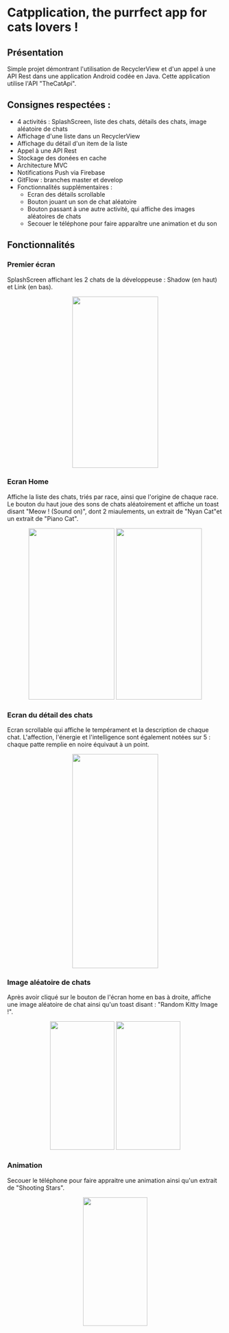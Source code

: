 # Catpplication, the purrfect app for cats lovers !

## Présentation

Simple projet démontrant l'utilisation de RecyclerView et d'un appel à une API Rest dans une application Android codée en Java.
Cette application utilise l'API "TheCatApi".

## Consignes respectées :

- 4 activités : SplashScreen, liste des chats, détails des chats, image aléatoire de chats
- Affichage d'une liste dans un RecyclerView
- Affichage du détail d'un item de la liste
- Appel à une API Rest
- Stockage des donées en cache
- Architecture MVC
- Notifications Push via Firebase
- GitFlow : branches master et develop
- Fonctionnalités supplémentaires : 
  - Ecran des détails scrollable
  - Bouton jouant un son de chat aléatoire
  - Bouton passant à une autre activité, qui affiche des images aléatoires de chats
  - Secouer le téléphone pour faire apparaître une animation et du son
  
## Fonctionnalités  

### Premier écran

SplashScreen affichant les 2 chats de la développeuse : Shadow (en haut) et Link (en bas).

<p align="center">
  <img width="200" height="400" src = "https://image.noelshack.com/fichiers/2019/13/2/1553613642-screenshot-20190326-160428-catpplication-1-min.jpg">
</p>

### Ecran Home

Affiche la liste des chats, triés par race, ainsi que l'origine de chaque race.
<br>Le bouton du haut joue des sons de chats aléatoirement et affiche un toast disant "Meow ! (Sound on)", dont 2 miaulements, un extrait de "Nyan Cat"et un extrait de "Piano Cat".

<p align="center">
  <img width="200" height="400" src = "https://image.noelshack.com/fichiers/2019/13/2/1553615480-screenshot-20190326-164444-catpplication-min.jpg">  <img width="200" height="400" src = "https://image.noelshack.com/fichiers/2019/13/2/1553617250-screenshot-20190326-171859-catpplication-min.jpg">
</p>


### Ecran du détail des chats

Ecran scrollable qui affiche le tempérament et la description de chaque chat.
L'affection, l'énergie et l'intelligence sont également notées sur 5 : chaque patte remplie en noire équivaut à un point.

<p align="center">
  <img width="200" height="500" src = "https://image.noelshack.com/fichiers/2019/13/2/1553616363-screenshot-20190326-170116-catpplication-min.jpg">
</p>

### Image aléatoire de chats

Après avoir cliqué sur le bouton de l'écran home en bas à droite, affiche une image aléatoire de chat ainsi qu'un toast disant :
"Random Kitty Image !".

<p align="center">
  <img width="150" height="300" src = "https://image.noelshack.com/fichiers/2019/13/2/1553617576-screenshot-20190326-172437-catpplication-min.jpg"> <img width="150" height="300" src = "https://image.noelshack.com/fichiers/2019/13/2/1553617249-screenshot-20190326-171810-catpplication-min.jpg">
</p>

### Animation

Secouer le téléphone pour faire appraitre une animation ainsi qu'un extrait de "Shooting Stars".
<p align="center">
  <img width="150" height="300" src = "https://image.noelshack.com/fichiers/2019/13/2/1553619001-ezgif-com-video-to-gif-3-1-1.gif"> 
</p>










